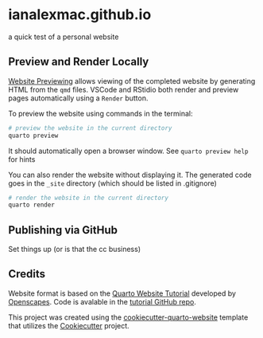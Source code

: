 # ianalexmac.github.io
a quick test of a personal website


## Preview and Render Locally


[Website Previewing](https://quarto.org/docs/websites/#website-preview) allows viewing of the completed website by generating HTML from the `qmd` files. VSCode and RStidio both render and preview pages automatically using a `Render` button.

To preview the website using commands in the terminal:
``` bash
# preview the website in the current directory
quarto preview
```
It should automatically open a browser window. See `quarto preview help` for hints

You can also render the website without displaying it. The generated code goes in the `_site` directory (which should be listed in .gitignore)
``` bash
# render the website in the current directory
quarto render 
```

## Publishing via GitHub

Set things up (or is that the cc business)


## Credits

Website format is based on the [Quarto Website Tutorial](https://openscapes.github.io/quarto-website-tutorial/) developed by [Openscapes](https://openscapes.org/). Code is avalable in the [tutorial GitHub repo](https://github.com/Openscapes/quarto-website-tutorial/tree/main).

This project was created using the [cookiecutter-quarto-website](https://github.com/eldobbins/cookiecutter-quarto-website) template that utilizes the [Cookiecutter](https://cookiecutter.readthedocs.io/en/stable/README.html) project.
